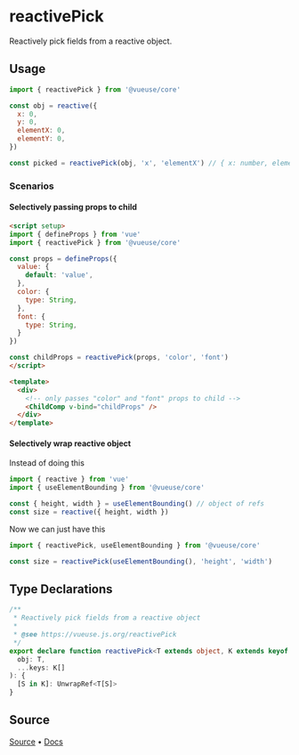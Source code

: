 
# reactivePick

Reactively pick fields from a reactive object.

## Usage

```js
import { reactivePick } from '@vueuse/core'

const obj = reactive({
  x: 0,
  y: 0,
  elementX: 0,
  elementY: 0,
})

const picked = reactivePick(obj, 'x', 'elementX') // { x: number, elementX: number }
```

### Scenarios

#### Selectively passing props to child

```html
<script setup>
import { defineProps } from 'vue'
import { reactivePick } from '@vueuse/core'

const props = defineProps({
  value: {
    default: 'value',
  },
  color: {
    type: String,
  },
  font: {
    type: String,
  }
})

const childProps = reactivePick(props, 'color', 'font')
</script>

<template>
  <div>
    <!-- only passes "color" and "font" props to child -->
    <ChildComp v-bind="childProps" />
  </div>
</template>
```

#### Selectively wrap reactive object

Instead of doing this

```ts
import { reactive } from 'vue'
import { useElementBounding } from '@vueuse/core'

const { height, width } = useElementBounding() // object of refs
const size = reactive({ height, width })
```

Now we can just have this

```ts
import { reactivePick, useElementBounding } from '@vueuse/core'

const size = reactivePick(useElementBounding(), 'height', 'width')
```

<!--FOOTER_STARTS-->
## Type Declarations

```typescript
/**
 * Reactively pick fields from a reactive object
 *
 * @see https://vueuse.js.org/reactivePick
 */
export declare function reactivePick<T extends object, K extends keyof T>(
  obj: T,
  ...keys: K[]
): {
  [S in K]: UnwrapRef<T[S]>
}
```

## Source

[Source](https://github.com/vueuse/vueuse/blob/main/packages/shared/reactivePick/index.ts) • [Docs](https://github.com/vueuse/vueuse/blob/main/packages/shared/reactivePick/index.md)


<!--FOOTER_ENDS-->
